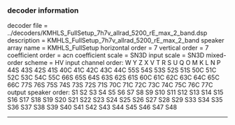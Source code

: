 
### decoder information 
decoder file = ../decoders/KMHLS_FullSetup_7h7v_allrad_5200_rE_max_2_band.dsp
description = KMHLS_FullSetup_7h7v_allrad_5200_rE_max_2_band
speaker array name = KMHLS_FullSetup
horizontal order   = 7
vertical order     = 7
coefficient order  = acn
coefficient scale  = SN3D
input scale        = SN3D
mixed-order scheme = HV
input channel order: W Y Z X V T R S U Q O M K L N P 44S 43S 42S 41S 40C 41C 42C 43C 44C 55S 54S 53S 52S 51S 50C 51C 52C 53C 54C 55C 66S 65S 64S 63S 62S 61S 60C 61C 62C 63C 64C 65C 66C 77S 76S 75S 74S 73S 72S 71S 70C 71C 72C 73C 74C 75C 76C 77C 
output speaker order: S1 S2 S3 S4 S5 S6 S7 S8 S9 S10 S11 S12 S13 S14 S15 S16 S17 S18 S19 S20 S21 S22 S23 S24 S25 S26 S27 S28 S29 S33 S34 S35 S36 S37 S38 S39 S40 S41 S42 S43 S44 S45 S46 S47 S48 

---

